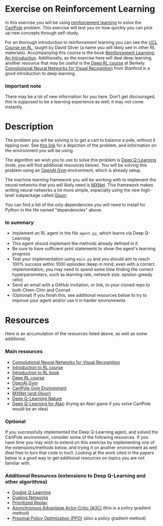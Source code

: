 # Exercise on Reinforcement Learning
In this exercise you will be using [reinforcement learning](https://en.wikipedia.org/wiki/Reinforcement_learning)
to solve the [CartPole](https://gym.openai.com/envs/CartPole-v0/) problem.
This exercise will test you on how quickly you can pick up new concepts through self-study.

For an thorough introduction to reinforcement learning you can see the 
[UCL Course on RL](http://www0.cs.ucl.ac.uk/staff/d.silver/web/Teaching.html),
taught by David Silver (a name you will likely see in other RL materials). Accompanying this
course is the book [Reinforcement Learning: An Introduction](http://incompleteideas.net/book/the-book-2nd.html).
Additionally, as the exercise here will deal deep learning, another resource that may be useful
is the [Deep RL course](http://rll.berkeley.edu/deeprlcourse/) at Berkely.
[Convolutional Neural Networks for Visual Recognition](http://cs231n.stanford.edu/)
from Stanford is a good introduction to deep learning.

### Important note
There may be a lot of new information for you here. Don't get discouraged, this is supposed
to be a learning experience as well; it may not come instantly.

# Description
The problem you will be solving is to get a cart to balance a pole, without it
tipping over. See [this link](https://gym.openai.com/envs/CartPole-v0/) for
a depiction of the problem, and information on the environment you will be using.

The algorithm we wish you to use to solve this problem is [Deep Q-Learning](http://www.davidqiu.com:8888/research/nature14236.pdf) (note,
you will find additional resources below). You will be solving this problem using an [OpenAI Gym](https://gym.openai.com/) environment,
which is already setup.

The machine learning framework you will be working with to implement the neural networks that you will likely
need is [MXNet](https://mxnet.incubator.apache.org/). This framework makes writing neural networks a lot
more simple, especially using the new high-level subpackage called [Gluon](https://mxnet.incubator.apache.org/gluon/index.html).

You can find a list of the only dependencies you will need to install for Python in the file named "dependencies" above.

### In summary
- Implement an RL agent in the file `agent.py`, which learns via Deep Q-Learning
- This agent should implement the methods already defined in it
- Be sure to have sufficient print statements to show the agent's learning progress
- Test your implementation using `main.py` and you should aim to reach 100% success within 1000 episodes (keep in mind, even with a correct
implementation, you may need to spend some time finding the correct hyperparameters, such as learning rate, network size, epsilon-greedy ratio)
- Send an email with a GitHub invitation, or link, to your cloned repo to both Chien-Chin and Conrad
- (Optional) If you finish this, see additional resources below to try to improve your agent and/or use it in harder environments


# Resources
Here is an accumulation of the resources listed above, as well as some additional.

### Main resources
- [Convolutional Neural Networks for Visual Recognition](http://cs231n.stanford.edu/)
- [Introduction to RL course](http://www0.cs.ucl.ac.uk/staff/d.silver/web/Teaching.html)
- [Introduction to RL book](http://incompleteideas.net/book/the-book-2nd.html)
- [Deep RL course](http://rll.berkeley.edu/deeprlcourse/)
- [OpenAI Gym](https://gym.openai.com/)
- [CartPole Gym Environment](https://gym.openai.com/envs/CartPole-v0/)
- [MXNet (and Gluon)](https://mxnet.incubator.apache.org/)
- [Deep Q-Learning Nature](http://www.davidqiu.com:8888/research/nature14236.pdf)
- [Deep Q-Learning for Atari](https://arxiv.org/abs/1312.5602) (trying an Atari game if you solve CartPole would be an idea)

### Optional
If you successfully implemented the Deep Q-Learning agent, and solved the CartPole environment, consider some
of the following resources. If you have time you may wish to extend on this exercise by implementing one of the extensions/methods below, and
trying it on another environment as well (feel free to turn that code in too!). Looking at the work cited in the papers below
is a good way to get additional resources on topics you are not familiar with.

### Additional Resources (extensions to Deep Q-Learning and other algorithms)
- [Double Q-Learning](https://arxiv.org/abs/1509.06461)
- [Dueling Networks](https://arxiv.org/abs/1511.06581)
- [Prioritized Replay](https://arxiv.org/abs/1511.05952)
- [Asynchronous Advantage Actor-Critic (A3C)](https://arxiv.org/abs/1602.01783) (this is a policy gradient method)
- [Proximal Policy Optimization (PPO)](https://arxiv.org/abs/1707.06347) (also a policy gradient method)
